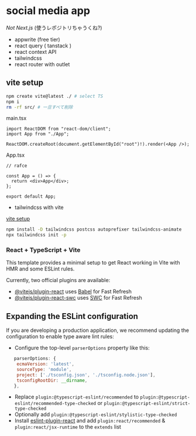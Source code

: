 # social media app

_Not Next.js_
(使うレポジトリちゃうくね?)

- appwrite (free tier)
- react query ( tanstack )
- react context API
- tailwindcss
- react router with outlet

## vite setup

```sh
npm create vite@latest ./ # select TS
npm i
rm -rf src/ # 一旦すべて削除
```

main.tsx

```tsx
import ReactDOM from "react-dom/client";
import App from "./App";

ReactDOM.createRoot(document.getElementById("root")!).render(<App />);
```

App.tsx

```tsx
// rafce

const App = () => {
  return <div>App</div>;
};

export default App;
```

- tailwindcss with vite

[vite setup](https://tailwindcss.com/docs/guides/vite)

```sh
npm install -D tailwindcss postcss autoprefixer tailwindcss-animate
npx tailwindcss init -p
```

### React + TypeScript + Vite

This template provides a minimal setup to get React working in Vite with HMR and some ESLint rules.

Currently, two official plugins are available:

- [@vitejs/plugin-react](https://github.com/vitejs/vite-plugin-react/blob/main/packages/plugin-react/README.md) uses [Babel](https://babeljs.io/) for Fast Refresh
- [@vitejs/plugin-react-swc](https://github.com/vitejs/vite-plugin-react-swc) uses [SWC](https://swc.rs/) for Fast Refresh

## Expanding the ESLint configuration

If you are developing a production application, we recommend updating the configuration to enable type aware lint rules:

- Configure the top-level `parserOptions` property like this:

```js
   parserOptions: {
    ecmaVersion: 'latest',
    sourceType: 'module',
    project: ['./tsconfig.json', './tsconfig.node.json'],
    tsconfigRootDir: __dirname,
   },
```

- Replace `plugin:@typescript-eslint/recommended` to `plugin:@typescript-eslint/recommended-type-checked` or `plugin:@typescript-eslint/strict-type-checked`
- Optionally add `plugin:@typescript-eslint/stylistic-type-checked`
- Install [eslint-plugin-react](https://github.com/jsx-eslint/eslint-plugin-react) and add `plugin:react/recommended` & `plugin:react/jsx-runtime` to the `extends` list

